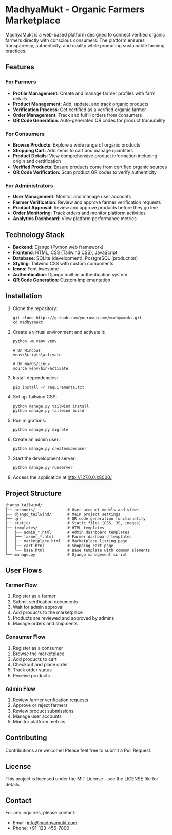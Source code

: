 # MadhyaMukt - Organic Farmers Marketplace

MadhyaMukt is a web-based platform designed to connect verified organic farmers directly with conscious consumers. The platform ensures transparency, authenticity, and quality while promoting sustainable farming practices.

## Features

### For Farmers
- **Profile Management**: Create and manage farmer profiles with farm details
- **Product Management**: Add, update, and track organic products
- **Verification Process**: Get certified as a verified organic farmer
- **Order Management**: Track and fulfill orders from consumers
- **QR Code Generation**: Auto-generated QR codes for product traceability

### For Consumers
- **Browse Products**: Explore a wide range of organic products
- **Shopping Cart**: Add items to cart and manage quantities
- **Product Details**: View comprehensive product information including origin and certification
- **Verified Products**: Ensure products come from certified organic sources
- **QR Code Verification**: Scan product QR codes to verify authenticity

### For Administrators
- **User Management**: Monitor and manage user accounts
- **Farmer Verification**: Review and approve farmer verification requests
- **Product Approval**: Review and approve products before they go live
- **Order Monitoring**: Track orders and monitor platform activities
- **Analytics Dashboard**: View platform performance metrics

## Technology Stack

- **Backend**: Django (Python web framework)
- **Frontend**: HTML, CSS (Tailwind CSS), JavaScript
- **Database**: SQLite (development), PostgreSQL (production)
- **Styling**: Tailwind CSS with custom components
- **Icons**: Font Awesome
- **Authentication**: Django built-in authentication system
- **QR Code Generation**: Custom implementation

## Installation

1. Clone the repository:
   ```
   git clone https://github.com/yourusername/madhyamukt.git
   cd madhyamukt
   ```

2. Create a virtual environment and activate it:
   ```
   python -m venv venv
   
   # On Windows
   venv\Scripts\activate
   
   # On macOS/Linux
   source venv/bin/activate
   ```

3. Install dependencies:
   ```
   pip install -r requirements.txt
   ```

4. Set up Tailwind CSS:
   ```
   python manage.py tailwind install
   python manage.py tailwind build
   ```

5. Run migrations:
   ```
   python manage.py migrate
   ```

6. Create an admin user:
   ```
   python manage.py createsuperuser
   ```

7. Start the development server:
   ```
   python manage.py runserver
   ```

8. Access the application at http://127.0.0.1:8000/

## Project Structure

```
django_tailwind/
├── accounts/              # User account models and views
├── django_tailwind/       # Main project settings
├── qr/                    # QR code generation functionality
├── static/                # Static files (CSS, JS, images)
├── templates/             # HTML templates
│   ├── admin_*.html       # Admin dashboard templates
│   ├── farmer_*.html      # Farmer dashboard templates
│   ├── marketplace.html   # Marketplace listing page
│   ├── cart.html          # Shopping cart page
│   └── base.html          # Base template with common elements
└── manage.py              # Django management script
```

## User Flows

### Farmer Flow
1. Register as a farmer
2. Submit verification documents
3. Wait for admin approval
4. Add products to the marketplace
5. Products are reviewed and approved by admins
6. Manage orders and shipments

### Consumer Flow
1. Register as a consumer
2. Browse the marketplace
3. Add products to cart
4. Checkout and place order
5. Track order status
6. Receive products

### Admin Flow
1. Review farmer verification requests
2. Approve or reject farmers
3. Review product submissions
4. Manage user accounts
5. Monitor platform metrics

## Contributing

Contributions are welcome! Please feel free to submit a Pull Request.

## License

This project is licensed under the MIT License - see the LICENSE file for details.

## Contact

For any inquiries, please contact:
- Email: info@madhyamukt.com
- Phone: +91-123-456-7890